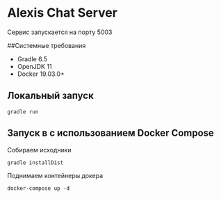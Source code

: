 # Alexis Chat Server

Сервис запускается на порту 5003

##Системные требования
- Gradle 6.5
- OpenJDK 11
- Docker 19.03.0+

## Локальный запуск
```shell script
gradle run
```

## Запуск в с использованием Docker Compose

Собираем исходники
```shell script
gradle installDist
```

Поднимаем контейнеры докера
```shell script
docker-compose up -d
```
